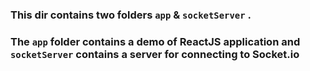 ### This dir contains two folders `app` & `socketServer` . 
### The `app` folder contains a demo of ReactJS application and `socketServer` contains a server for connecting to Socket.io